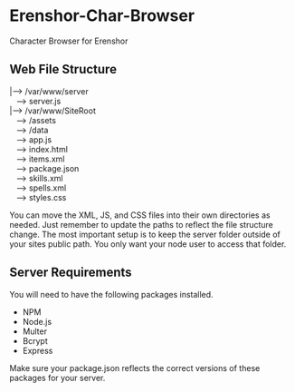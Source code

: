 # Erenshor-Char-Browser
Character Browser for Erenshor

## Web File Structure
|--> /var/www/server   
&nbsp;&nbsp;&nbsp;--> server.js   
|--> /var/www/SiteRoot     
&nbsp;&nbsp;&nbsp;--> /assets   
&nbsp;&nbsp;&nbsp;--> /data   
&nbsp;&nbsp;&nbsp;--> app.js   
&nbsp;&nbsp;&nbsp;--> index.html   
&nbsp;&nbsp;&nbsp;--> items.xml   
&nbsp;&nbsp;&nbsp;--> package.json   
&nbsp;&nbsp;&nbsp;--> skills.xml   
&nbsp;&nbsp;&nbsp;--> spells.xml   
&nbsp;&nbsp;&nbsp;--> styles.css   

You can move the XML, JS, and CSS files into their own directories as needed. Just remember to update the paths to reflect the file structure change. The most important setup is to keep the server folder outside of your sites public path. You only want your node user to access that folder.

## Server Requirements
You will need to have the following packages installed.
- NPM
- Node.js
- Multer
- Bcrypt
- Express

Make sure your package.json reflects the correct versions of these packages for your server.
